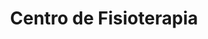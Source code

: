 ---
title: "Centro de Fisioterapia"
url: /hinojosa-del-duque/centro-de-fisioterapia/
shop: masaje
---